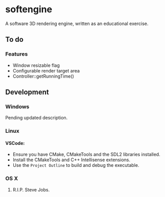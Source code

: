 # softengine
A software 3D rendering engine, written as an educational exercise.

## To do

### Features

* Window resizable flag
* Configurable render target area
* Controller::getRunningTime()

## Development

### Windows

Pending updated description.

### Linux

#### VSCode:
- Ensure you have CMake, CMakeTools and the SDL2 libraries installed.
- Install the CMakeTools and C++ Intellisense extensions.
- Use the `Project Outline` to build and debug the executable.

### OS X
1. R.I.P. Steve Jobs.